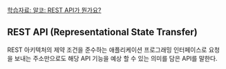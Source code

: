 [학습자료: 알코: REST API가 뭔가요?](https://www.youtube.com/watch?v=iOueE9AXDQQ)

## REST API (Representational State Transfer)
REST 아키텍처의 제약 조건을 준수하는 애플리케이션 프로그래밍 인터페이스로
요청을 보내는 주소만으로도 해당 API 기능을 예상 할 수 있는 의미를 담은 API를 말한다.